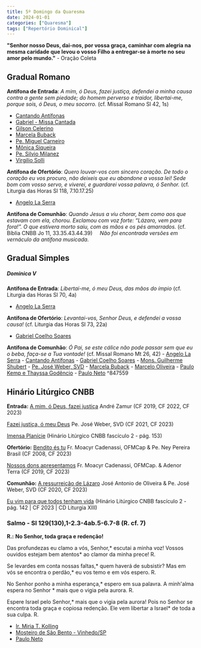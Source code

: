 ```yaml
---
title: 5º Domingo da Quaresma
date: 2024-01-01
categories: ["Quaresma"]
tags: ["Repertório Dominical"]
---
```

**"Senhor nosso Deus, dai-nos, por vossa graça, caminhar com alegria na mesma caridade que levou o vosso Filho a entregar-se à morte no seu amor pelo mundo."** - Oração Coleta

## Gradual Romano
**Antífona de Entrada**: _A mim, ó Deus, fazei justiça, defendei a minha causa contra a gente sem piedade; do homem perverso e traidor, libertai-me, porque sois, ó Deus, o meu socorro._ (cf. Missal Romano Sl 42, 1s)
-   [Cantando Antífonas](https://youtu.be/hIJqgxBeelU)
-   [Gabriel - Missa Cantada](https://youtu.be/saKsDXce9iA)
-   [Gilson Celerino](https://youtu.be/0__bUvXRhqE)
-   [Marcela Buback](https://youtu.be/-ul5d0sMcSE)
-   [Pe. Miguel Carneiro](https://youtu.be/Vz0JrXjtdZQ)
-   [Mônica Siqueira](https://youtu.be/uOlAFn23mvg)
-   [Pe. Silvio Milanez](https://youtu.be/FeMGrt5mn9A)
-   [Virgilio Solli](https://youtu.be/3Pw6fI8vSuo)

**Antífona de Ofertório**: _Quero louvar-vos com sincero coração. De todo o coração eu vos procuro, não deixeis que eu abandone a vossa lei! Sede bom com vosso servo, e viverei, e guardarei vossa palavra, ó Senhor._ (cf. Liturgia das Horas Sl 118, 7.10.17.25)
-   [Angelo La Serra](https://youtu.be/6wSmUy59RtE)

**Antífona de Comunhão**: _Quando Jesus a viu chorar, bem como aos que estavam com ela, chorou. Exclamou com voz forte: “Lázaro, vem para fora!”. O que estivera morto saiu, com as mãos e os pés amarrados._ (cf. Bíblia CNBB Jo 11, 33.35.43.44.39)
    _Não foi encontrada versões em vernáculo da antífona musicada._

## Gradual Simples
##### Dominica V
**Antífona de Entrada**: _Libertai-me, ó meu Deus, das mãos do ímpio_ (cf. Liturgia das Horas Sl 70, 4a)
-   [Angelo La Serra](https://youtu.be/Bz3y8nCCu7Q)

**Antífona de Ofertório**: _Levantai-vos, Senhor Deus, e defendei a vossa causa!_ (cf. Liturgia das Horas Sl 73, 22a)
-   [Gabriel Coelho Soares](https://youtu.be/OdfsrkgTR2w)

**Antífona de Comunhão**: _Ó Pai, se este cálice não pode passar sem que eu o beba, faça-se a Tua vontade!_ (cf. Missal Romano Mt 26, 42)
	-   [Angelo La Serra](https://youtu.be/h6wC6InXp28)
	-   [Cantando Antífonas](https://youtu.be/_rCIcIfgFzQ)
	-   [Gabriel Coelho Soares](https://youtu.be/hG-bCoLNpWk)
	-   [Mons. Guilherme Shubert](https://youtu.be/5zln_3ZoHKY)
	-   [Pe. José Weber, SVD](https://youtu.be/PWvE5CF8eAU)
	-   [Marcela Buback](https://youtu.be/XHbLcnnHmLA)
	-   [Marcelo Oliveira](https://youtu.be/bqn9r81-Rfk)
	-   [Paulo Kemp e Thayssa Godêncio](https://youtu.be/R8ToJZ93Gjs)
	-   [Paulo Neto](https://youtu.be/Ogx6qLD-vpM) ^847559

## Hinário Litúrgico CNBB
**Entrada:**
[A mim, ó Deus, fazei justiça](https://youtu.be/vdo7Y8aPAeE)
André Zamur (CF 2019, CF 2022, CF 2023)

[Fazei justiça, ó meu Deus](https://youtu.be/A9e-qCVINOw)
Pe. José Weber, SVD (CF 2021, CF 2023)

[Imensa Planície](https://youtu.be/jUiZbykAT94)
(Hinário Litúrgico CNBB fascículo 2 - pág. 153)

**Ofertório:**
[Bendito és tu](https://youtu.be/o8s2Wd7d-Jk)
Fr. Moacyr Cadenassi, OFMCap & Pe. Ney Pereira Brasil (CF 2008, CF 2023)

[Nossos dons apresentamos](https://youtu.be/JYXxkuYiA2c)
Fr. Moacyr Cadenassi, OFMCap. & Adenor Terra (CF 2019, CF 2023)

**Comunhão:**
[A ressurreição de Lázaro](https://youtu.be/U4mazrpLjl4)
José Antonio de Oliveira & Pe. José Weber, SVD (CF 2020, CF 2023)

[Eu vim para que todos tenham vida](https://youtu.be/p5WOqUXF_T8)
(Hinário Litúrgico CNBB fascículo 2 - pág. 142 | CF 2023 | CD Liturgia XIII)

### Salmo - Sl 129(130),1-2.3-4ab.5-6.7-8 (R. cf. 7)

**R.:** **No Senhor, toda graça e redenção!**

Das profundezas eu clamo a vós, Senhor,*
escutai a minha voz!
Vossos ouvidos estejam bem atentos*
ao clamor da minha prece! R.

Se levardes em conta nossas faltas,*
quem haverá de subsistir?
Mas em vós se encontra o perdão,*
eu vos temo e em vós espero. R.

No Senhor ponho a minha esperança,*
espero em sua palavra.
A minh'alma espera no Senhor *
mais que o vigia pela aurora. R.

Espere Israel pelo Senhor,*
mais que o vigia pela aurora!
Pois no Senhor se encontra toda graça
e copiosa redenção.
Ele vem libertar a Israel*
de toda a sua culpa. R.
-   [Ir. Miria T. Kolling](https://youtu.be/k3FuaeeUAvY)
-   [Mosteiro de São Bento - Vinhedo/SP](https://youtu.be/nf4wTY90vgE)
-   [Paulo Neto](https://youtu.be/iWqRvUeMij0?t=65)
